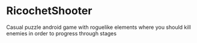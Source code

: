 # RicochetShooter
 Casual puzzle android game with roguelike elements where you should kill enemies in order to progress through stages
